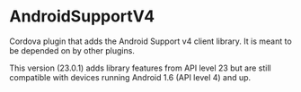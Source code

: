 # AndroidSupportV4
Cordova plugin that adds the Android Support v4 client library. It is meant to be depended on by other plugins.

This version (23.0.1) adds library features from API level 23 but are still compatible with devices running Android 1.6 (API level 4) and up.
